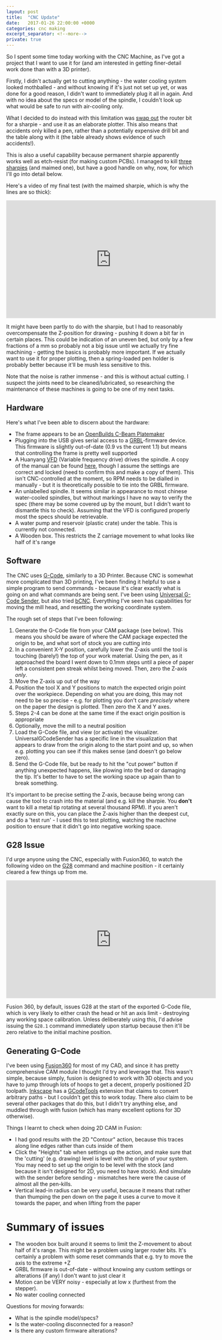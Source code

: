 ```yaml
---
layout: post
title:  "CNC Update"
date:   2017-01-26 22:00:00 +0000
categories: cnc making
excerpt_separator: <!--more-->
private: true
---
```


So I spent some time today working with the CNC Machine, as I've got a project that I want to use it for (and am interested in getting finer-detail work done than with a 3D printer).

Firstly, I didn't actually get to cutting anything - the water cooling system looked mothballed - and without knowing if it's just not set up yet, or was done for a good reason, I didn't want to immediately plug it all in again. And with no idea about the specs or model of the spindle, I couldn't look up what would be safe to run with air-cooling only.

<!--more-->

What I decided to do instead with this limitation was [swap out][plotterish] the router bit for a sharpie - and use it as an elaborate plotter. This also means that accidents only killed a pen, rather than a potentially expensive drill bit and the table along with it (the table already shows evidence of such accidents!). 

This is also a useful capability because permanent sharpie apparently works well as etch-resist (for making custom PCBs). I managed to kill [three sharpies][deadsharpie] (and maimed one), but have a good handle on why, now, for which I'll go into detail below.

Here's a video of my final test (with the maimed sharpie, which is why the lines are so thick):
<iframe width="560" height="315" src="https://www.youtube.com/embed/UvXsnTRo4J0" frameborder="0" allowfullscreen></iframe>

It might have been partly to do with the sharpie, but I had to reasonably overcompensate the Z-position for drawing - pushing it down a bit far in certain places. This could be indication of an uneven bed, but only by a few fractions of a mm so probably not a big issue until we actually try fine machining - getting the basics is probably more important. If we actually want to use it for proper plotting, then a spring-loaded pen holder is probably better because it'll be mush less sensitive to this.

Note that the noise is rather immense - and this is without actual cutting. I suspect the joints need to be cleaned/lubricated, so researching the maintenance of these machines is going to be one of my next tasks.

Hardware
--------
Here's what I've been able to discern about the hardware:

- The frame appears to be an [OpenBuilds C-Beam Platemaker][cnc]
- Plugging into the USB gives serial access to a [GRBL][grbl]-firmware device. This firmware is slightly out-of-date (0.9 vs the current 1.1) but means that controlling the frame is pretty well supported
- A Huanyang [VFD] (Variable frequency drive) drives the spindle. A copy of the manual can be found [here][VFDmanual], though I assume the settings are correct and locked (need to confirm this and make a copy of them). This isn't CNC-controlled at the moment, so RPM needs to be dialled in manually - but it is theoretically possible to tie into the GRBL firmware.
- An unlabelled spindle. It seems similar in appearance to most chinese water-cooled spindles, but without markings I have no way to verify the spec (there may be some covered up by the mount, but I didn't want to dismantle this to check). Assuming that the VFD is configured properly most the specs should be retrievable.
- A water pump and reservoir (plastic crate) under the table. This is currently not connected.
- A Wooden box. This restricts the Z carriage movement to what looks like half of it's range


Software
--------
The CNC uses [G-Code][GCode], similarly to a 3D Printer. Because CNC is somewhat more complicated than 3D printing, I've been finding it helpful to use a simple program to send commands - because it's clear exactly what is going on and what commands are being sent. I've been using [Universal G-Code Sender][Universal], but also tried [bCNC]. Everything I've seen has capabilities for moving the mill head, and resetting the working
coordinate system. 

The rough set of steps that I've been following:

1. Generate the G-Code file from your CAM package (see below). This means you should be aware of where the CAM package expected the origin to be, and what sort of stock you are cutting into
2. In a convenient X-Y position, carefully lower the Z-axis until the tool is touching (barely!) the top of your work material. Using the pen, as it approached the board I went down to 0.1mm steps until a piece of paper left a consistent pen streak whilst being moved. Then, zero the Z-axis *only*. 
3. Move the Z-axis up out of the way
4. Position the tool X and Y positions to match the expected origin point over the workpiece. Depending on what you are doing, this may not need to be so precise - e.g. for plotting you don't care *precisely* where on the paper the design is plotted. Then zero the X and Y axes.
5. Steps 2-4 can be done at the same time if the exact origin position is appropriate
6. Optionally, move the mill to a neutral position
7. Load the G-Code file, and view (or activate) the visualizer. UniversalGCodeSender has a specific line in the visualization that appears to draw from the origin along to the start point and up, so when e.g. plotting you can see if this makes sense (and doesn't go below zero).
6. Send the G-Code file, but be ready to hit the "cut power" button if anything unexpected happens, like plowing into the bed or damaging the tip. It's better to have to set the working space up again than to break something.

It's important to be precise setting the Z-axis, because being wrong can cause the tool to crash into the material (and e.g. kill the sharpie. You **don't** want to kill a metal tip rotating at several thousand RPM). If you aren't exactly sure on this, you can place the Z-axis higher than the deepest cut, and do a 'test run' - I used this to test plotting, watching the machine position to ensure that it didn't go into negative working space.

G28 Issue
---------
I'd urge anyone using the CNC, especially with Fusion360, to watch the following video on the [G28] command and machine position - it certainly cleared a few things up from me.

<iframe width="560" height="315" src="https://www.youtube.com/embed/jgnR0LKIBAQ" frameborder="0" allowfullscreen></iframe>

Fusion 360, by default, issues G28 at the start of the exported G-Code file, which is very likely to either crash the head or hit an axis limit - destroying any working space calibration. Unless deliberately using this, I'd advise issuing the `G28.1` command immediately upon startup because then it'll be zero relative to the initial machine position.


Generating G-Code
-----------------
I've been using [Fusion360] for most of my CAD, and since it has pretty comprehensive CAM module I thought I'd try and leverage that. This wasn't simple, because simply, fusion is designed to work with 3D objects and you have to jump through lots of hoops to get a decent, properly positioned 2D toolpath. [Inkscape] has a [GCodeTools][InkscapeTools] extension that claims to convert arbitrary paths - but I couldn't get this to work today. There also claim to be several other packages that do this, but I didn't try anything else, and muddled through with fusion (which has many excellent options for 3D otherwise).

Things I learnt to check when doing 2D CAM in Fusion:

- I had good results with the 2D "Contour" action, because this traces along line edges rather than cuts inside of them
- Click the "Heights" tab when settings up the action, and make sure that the 'cutting' (e.g. drawing) level is level with the origin of your system. You may need to set up the origin to be level with the stock (and because it isn't designed for 2D, you need to have stock). And simulate with the sender before sending - mismatches here were the cause of almost all the pen-kills.
- Vertical lead-in radius can be very useful, because it means that rather than thumping the pen down on the page it uses a curve to move it towards the paper, and when lifting from the paper

Summary of issues
=================
- The wooden box built around it seems to limit the Z-movement to about half of it's range. This might be a problem using larger router bits. It's certainly a problem with some reset commands that e.g. try to move the axis to the extreme +Z
- GRBL firmware is out-of-date - without knowing any custom settings or alterations (if any) I don't want to just clear it
- Motion can be VERY noisy - especially at low x (furthest from the stepper). 
- No water cooling connected

Questions for moving forwards:

- What is the spindle model/specs?
- Is the water-cooling disconnected for a reason?
- Is there any custom firmware alterations?



[cnc]: http://openbuilds.org/builds/c-beam%E2%84%A2-machine-plate-maker.2020/
[grbl]: https://github.com/gnea/grbl
[VFD]: https://en.wikipedia.org/wiki/Variable-frequency_drive
[VFDmanual]: http://www.cnczone.com/forums/spindles-vfd/117782-huanyang-chinese-vfd-settings-manual.html


<!-- ![Swift and Python combined output](/images/PTS_output.png) -->


[deadsharpie]: /images/2017-01-26%2017.53.52.jpg
[plotterish]: /images/2017-01-26%2015.58.06.jpg



[GCode]: https://en.wikipedia.org/wiki/G-code
[Universal]: https://github.com/winder/Universal-G-Code-Sender
[bCNC]: https://github.com/vlachoudis/bCNC
[G28]: http://www.linuxcnc.org/docs/2.5/html/gcode/gcode.html#sec:G28-G28_1
[Fusion360]: http://www.autodesk.com/products/fusion-360/overview
[Inkscape]: https://inkscape.org/en/
[InkscapeTools]: https://github.com/cnc-club/gcodetools
